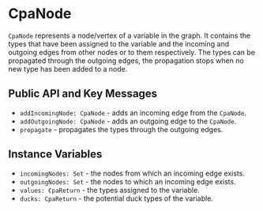 # CpaNode

`CpaNode` represents a node/vertex of a variable in the graph. It contains the
types that have been assigned to the variable and the incoming and outgoing
edges from other nodes or to them respectively. The types can be propagated
through the outgoing edges, the propagation stops when no new type has been
added to a node.

## Public API and Key Messages

- `addIncomingNode: CpaNode` - adds an incoming edge from the `CpaNode`.
- `addOutgoingNode: CpaNode` - adds an outgoing edge to the `CpaNode`.
- `propagate` - propagates the types through the outgoing edges.

## Instance Variables

- `incomingNodes: Set` - the nodes from which an incoming edge exists.
- `outgoingNodes: Set` - the nodes to which an incoming edge exists.
- `values: CpaReturn` - the types assigned to the variable.
- `ducks: CpaReturn` - the potential duck types of the variable.